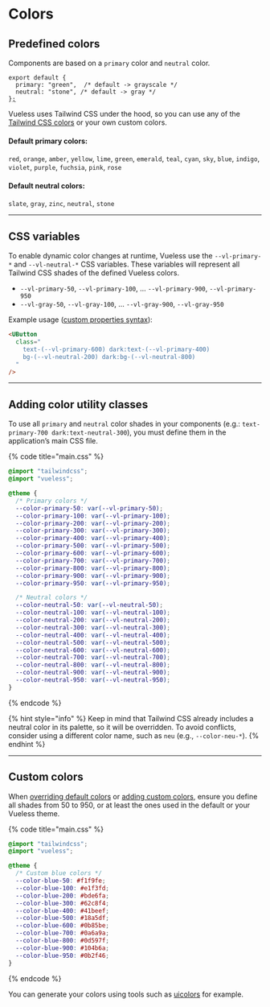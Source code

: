 # Colors

## Predefined colors

Components are based on a `primary` color and `neutral` color.

<pre class="language-js" data-title="vueless.config.{js,ts}"><code class="lang-js">export default {
  primary: "green",  /* default -> grayscale */
  neutral: "stone", /* default -> gray */
}<a data-footnote-ref href="#user-content-fn-1">;</a>
</code></pre>

Vueless uses Tailwind CSS under the hood, so you can use any of the [Tailwind CSS colors](https://tailwindcss.com/docs/customizing-colors#color-palette-reference) or your own custom colors.

#### Default primary colors:&#x20;

`red`, `orange`, `amber`, `yellow`, `lime`, `green`, `emerald`, `teal`, `cyan`, `sky`, `blue`, `indigo`, `violet`, `purple`, `fuchsia`, `pink`, `rose`

#### Default neutral colors:&#x20;

`slate`, `gray`, `zinc`, `neutral`, `stone`&#x20;

***

## CSS variables

To enable dynamic color changes at runtime, Vueless use the `--vl-primary-*` and `--vl-neutral-*` CSS variables. These variables will represent all Tailwind CSS shades of the defined Vueless colors.

* `--vl-primary-50`,  `--vl-primary-100`, ... `--vl-primary-900`, `--vl-primary-950`
* `--vl-gray-50`,  `--vl-gray-100`, ... `--vl-gray-900`, `--vl-gray-950`

Example usage ([custom properties syntax](https://tailwindcss.com/docs/color#using-a-custom-value)):

```html
<UButton 
  class="
    text-(--vl-primary-600) dark:text-(--vl-primary-400) 
    bg-(--vl-neutral-200) dark:bg-(--vl-neutral-800)
  "
/>
```

***

## Adding color utility classes

To use all `primary` and `neutral` color shades in your components (e.g.: `text-primary-700 dark:text-neutral-300`), you must define them in the application’s main CSS file.

{% code title="main.css" %}
```scss
@import "tailwindcss";
@import "vueless";

@theme {
  /* Primary colors */
  --color-primary-50: var(--vl-primary-50);
  --color-primary-100: var(--vl-primary-100);
  --color-primary-200: var(--vl-primary-200);
  --color-primary-300: var(--vl-primary-300);
  --color-primary-400: var(--vl-primary-400);
  --color-primary-500: var(--vl-primary-500);
  --color-primary-600: var(--vl-primary-600);
  --color-primary-700: var(--vl-primary-700);
  --color-primary-800: var(--vl-primary-800);
  --color-primary-900: var(--vl-primary-900);
  --color-primary-950: var(--vl-primary-950);

  /* Neutral colors */
  --color-neutral-50: var(--vl-neutral-50);
  --color-neutral-100: var(--vl-neutral-100);
  --color-neutral-200: var(--vl-neutral-200);
  --color-neutral-300: var(--vl-neutral-300);
  --color-neutral-400: var(--vl-neutral-400);
  --color-neutral-500: var(--vl-neutral-500);
  --color-neutral-600: var(--vl-neutral-600);
  --color-neutral-700: var(--vl-neutral-700);
  --color-neutral-800: var(--vl-neutral-800);
  --color-neutral-900: var(--vl-neutral-900);
  --color-neutral-950: var(--vl-neutral-950);
}
```
{% endcode %}

{% hint style="info" %}
Keep in mind that Tailwind CSS already includes a neutral color in its palette, so it will be overridden. To avoid conflicts, consider using a different color name, such as `neu` (e.g., `--color-neu-*`).
{% endhint %}

***

## Custom colors

When [overriding default colors](https://tailwindcss.com/docs/colors#overriding-default-colors) or [adding custom colors](https://tailwindcss.com/docs/colors#customizing-your-colors), ensure you define all shades from 50 to 950, or at least the ones used in the default or your Vueless theme.

{% code title="main.css" %}
```scss
@import "tailwindcss";
@import "vueless";

@theme {
  /* Custom blue colors */
  --color-blue-50: #f1f9fe;
  --color-blue-100: #e1f3fd;
  --color-blue-200: #bde6fa;
  --color-blue-300: #62c8f4;
  --color-blue-400: #41beef;
  --color-blue-500: #18a5df;
  --color-blue-600: #0b85be;
  --color-blue-700: #0a6a9a;
  --color-blue-800: #0d597f;
  --color-blue-900: #104b6a;
  --color-blue-950: #0b2f46;
}
```
{% endcode %}

You can generate your colors using tools such as [uicolors](https://uicolors.app) for example.

[^1]: 
